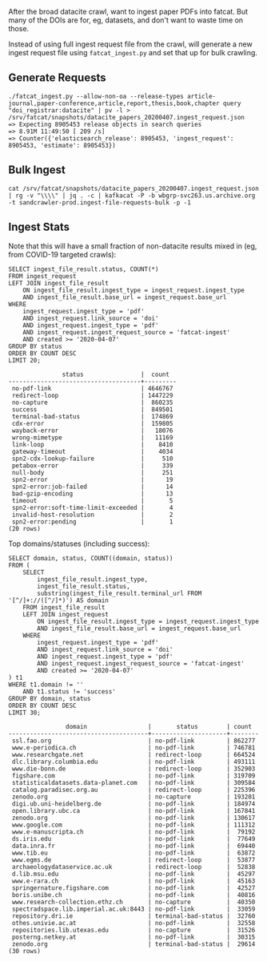 
After the broad datacite crawl, want to ingest paper PDFs into fatcat. But many
of the DOIs are for, eg, datasets, and don't want to waste time on those.

Instead of using full ingest request file from the crawl, will generate a new
ingest request file using `fatcat_ingest.py` and set that up for bulk crawling.

## Generate Requests

    ./fatcat_ingest.py --allow-non-oa --release-types article-journal,paper-conference,article,report,thesis,book,chapter query "doi_registrar:datacite" | pv -l > /srv/fatcat/snapshots/datacite_papers_20200407.ingest_request.json
    => Expecting 8905453 release objects in search queries
    => 8.91M 11:49:50 [ 209 /s]
    => Counter({'elasticsearch_release': 8905453, 'ingest_request': 8905453, 'estimate': 8905453})

## Bulk Ingest

    cat /srv/fatcat/snapshots/datacite_papers_20200407.ingest_request.json | rg -v "\\\\" | jq . -c | kafkacat -P -b wbgrp-svc263.us.archive.org -t sandcrawler-prod.ingest-file-requests-bulk -p -1

## Ingest Stats

Note that this will have a small fraction of non-datacite results mixed in (eg,
from COVID-19 targeted crawls):

    SELECT ingest_file_result.status, COUNT(*)
    FROM ingest_request
    LEFT JOIN ingest_file_result
        ON ingest_file_result.ingest_type = ingest_request.ingest_type
        AND ingest_file_result.base_url = ingest_request.base_url
    WHERE 
        ingest_request.ingest_type = 'pdf'
        AND ingest_request.link_source = 'doi'
        AND ingest_request.ingest_type = 'pdf'
        AND ingest_request.ingest_request_source = 'fatcat-ingest'
        AND created >= '2020-04-07'
    GROUP BY status
    ORDER BY COUNT DESC
    LIMIT 20;

                   status                |  count
    -------------------------------------+---------
     no-pdf-link                         | 4646767
     redirect-loop                       | 1447229
     no-capture                          |  860235
     success                             |  849501
     terminal-bad-status                 |  174869
     cdx-error                           |  159805
     wayback-error                       |   18076
     wrong-mimetype                      |   11169
     link-loop                           |    8410
     gateway-timeout                     |    4034
     spn2-cdx-lookup-failure             |     510
     petabox-error                       |     339
     null-body                           |     251
     spn2-error                          |      19
     spn2-error:job-failed               |      14
     bad-gzip-encoding                   |      13
     timeout                             |       5
     spn2-error:soft-time-limit-exceeded |       4
     invalid-host-resolution             |       2
     spn2-error:pending                  |       1
    (20 rows)

Top domains/statuses (including success):

    SELECT domain, status, COUNT((domain, status))
    FROM (
        SELECT
            ingest_file_result.ingest_type,
            ingest_file_result.status,
            substring(ingest_file_result.terminal_url FROM '[^/]+://([^/]*)') AS domain
        FROM ingest_file_result
        LEFT JOIN ingest_request
            ON ingest_file_result.ingest_type = ingest_request.ingest_type
            AND ingest_file_result.base_url = ingest_request.base_url
        WHERE 
            ingest_request.ingest_type = 'pdf'
            AND ingest_request.link_source = 'doi'
            AND ingest_request.ingest_type = 'pdf'
            AND ingest_request.ingest_request_source = 'fatcat-ingest'
            AND created >= '2020-04-07'
    ) t1
    WHERE t1.domain != ''
        AND t1.status != 'success'
    GROUP BY domain, status
    ORDER BY COUNT DESC
    LIMIT 30;

                    domain                 |       status        | count
    ---------------------------------------+---------------------+--------
     ssl.fao.org                           | no-pdf-link         | 862277
     www.e-periodica.ch                    | no-pdf-link         | 746781
     www.researchgate.net                  | redirect-loop       | 664524
     dlc.library.columbia.edu              | no-pdf-link         | 493111
     www.die-bonn.de                       | redirect-loop       | 352903
     figshare.com                          | no-pdf-link         | 319709
     statisticaldatasets.data-planet.com   | no-pdf-link         | 309584
     catalog.paradisec.org.au              | redirect-loop       | 225396
     zenodo.org                            | no-capture          | 193201
     digi.ub.uni-heidelberg.de             | no-pdf-link         | 184974
     open.library.ubc.ca                   | no-pdf-link         | 167841
     zenodo.org                            | no-pdf-link         | 130617
     www.google.com                        | no-pdf-link         | 111312
     www.e-manuscripta.ch                  | no-pdf-link         |  79192
     ds.iris.edu                           | no-pdf-link         |  77649
     data.inra.fr                          | no-pdf-link         |  69440
     www.tib.eu                            | no-pdf-link         |  63872
     www.egms.de                           | redirect-loop       |  53877
     archaeologydataservice.ac.uk          | redirect-loop       |  52838
     d.lib.msu.edu                         | no-pdf-link         |  45297
     www.e-rara.ch                         | no-pdf-link         |  45163
     springernature.figshare.com           | no-pdf-link         |  42527
     boris.unibe.ch                        | no-pdf-link         |  40816
     www.research-collection.ethz.ch       | no-capture          |  40350
     spectradspace.lib.imperial.ac.uk:8443 | no-pdf-link         |  33059
     repository.dri.ie                     | terminal-bad-status |  32760
     othes.univie.ac.at                    | no-pdf-link         |  32558
     repositories.lib.utexas.edu           | no-capture          |  31526
     posterng.netkey.at                    | no-pdf-link         |  30315
     zenodo.org                            | terminal-bad-status |  29614
    (30 rows)

